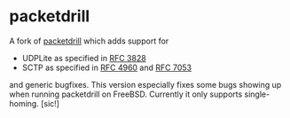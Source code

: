 # packetdrill
A fork of [packetdrill](https://code.google.com/p/packetdrill/) which adds support for
* UDPLite as specified in [RFC 3828](https://tools.ietf.org/html/rfc3828)
* SCTP as specified in [RFC 4960](https://tools.ietf.org/html/rfc4960) and [RFC 7053](https://tools.ietf.org/html/rfc7053)

and generic bugfixes. This version especially fixes some bugs showing up when running packetdrill on FreeBSD. Currently it only supports single-homing. [sic!]
